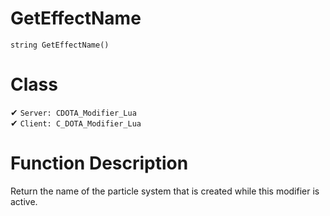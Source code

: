 # GetEffectName
```
string GetEffectName()
```
# Class
✔ `Server: CDOTA_Modifier_Lua`  
✔ `Client: C_DOTA_Modifier_Lua`  

# Function Description
Return the name of the particle system that is created while this modifier is active.
